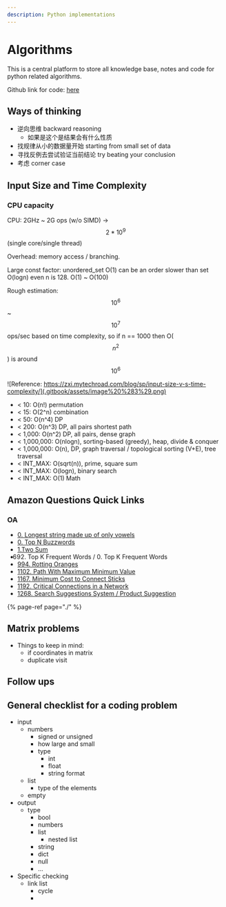 ```yaml
---
description: Python implementations
---
```


# Algorithms

This is a central platform to store all knowledge base, notes and code for python related algorithms.

Github link for code: [here](https://github.com/ericweimeng/csbase/tree/master/algorithm)

## Ways of thinking

* 逆向思维 backward reasoning
  * 如果是这个是结果会有什么性质
* 找规律从小的数据量开始 starting from small set of data
* 寻找反例去尝试验证当前结论 try beating your conclusion
* 考虑 corner case

## Input Size and Time Complexity

### CPU capacity

CPU: 2GHz ~ 2G ops \(w/o SIMD\) -&gt; $$2*10^{9} $$ \(single core/single thread\)

Overhead: memory access / branching. 

Large const factor: unordered\_set O\(1\) can be an order slower than set O\(logn\) even n is 128. O\(1\) ~ O\(100\)

Rough estimation: $$10^{6}$$ ~ $$10^{7}$$ ops/sec based on time complexity, so if n == 1000 then O\($$n^{2}$$\) is around $$10^{6}$$

![Reference: https://zxi.mytechroad.com/blog/sp/input-size-v-s-time-complexity/](.gitbook/assets/image%20%283%29.png)

* &lt; 10: O\(n!\) permutation
* &lt; 15: O\(2^n\) combination
* &lt; 50: O\(n^4\) DP
* &lt; 200: O\(n^3\) DP, all pairs shortest path
* &lt; 1,000: O\(n^2\) DP, all pairs, dense graph
* &lt; 1,000,000: O\(nlogn\), sorting-based \(greedy\), heap, divide & conquer
* &lt; 1,000,000: O\(n\), DP, graph traversal / topological sorting \(V+E\), tree traversal
* &lt; INT\_MAX: O\(sqrt\(n\)\), prime, square sum
* &lt; INT\_MAX: O\(logn\), binary search
* &lt; INT\_MAX: O\(1\) Math

## Amazon Questions Quick Links

### OA

* [0. Longest string made up of only vowels](leetcode-problems/0.-longest-string-made-up-of-only-vowels.md)
* [0. Top N Buzzwords](leetcode-problems/top-n-buzzwords.md)
* [1.Two Sum](leetcode-problems/1.-two-sum.md)
* 692. Top K Frequent Words / 0. Top K Frequent Words
* [994. Rotting Oranges](leetcode-problems/994.-rotting-oranges.md)
* [1102. Path With Maximum Minimum Value](leetcode-problems/1102.-path-with-maximum-minimum-value.md)
* [1167. Minimum Cost to Connect Sticks](leetcode-problems/1167.-minimum-cost-to-connect-sticks.md)
* [1192. Critical Connections in a Network](leetcode-problems/1192.-critical-connections-in-a-network-1.md)
* [1268. Search Suggestions System / Product Suggestion](leetcode-problems/1268.-search-suggestions-system.md)

{% page-ref page="./" %}

## Matrix problems

* Things to keep in mind:
  * if coordinates in matrix
  * duplicate visit

## Follow ups

## General checklist for a coding problem

* input
  * numbers
    * signed or unsigned
    * how large and small
    * type
      * int
      * float
      * string format
  * list
    * type of the elements
  * empty
* output
  * type
    * bool
    * numbers
    * list
      * nested list
    * string
    * dict
    * null
    * ...
* Specific checking
  * link list
    * cycle
    * 

